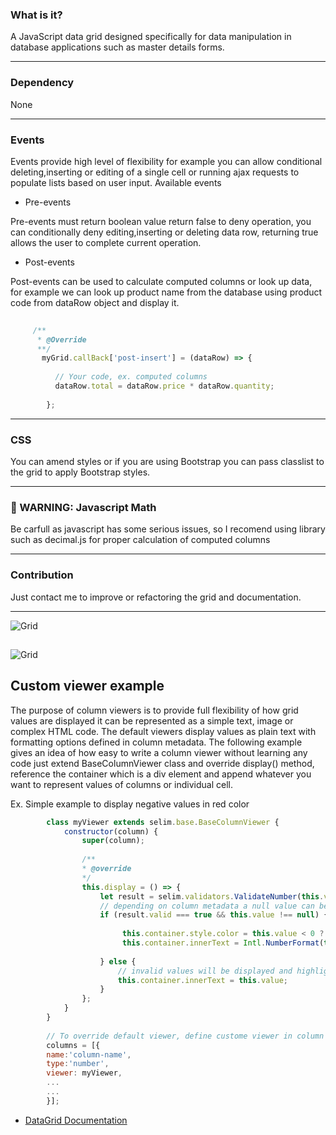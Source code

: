  ### What is it?
 
  A JavaScript data grid designed specifically for data manipulation in database applications such as master details forms.

----
### Dependency

None

----

### Events
Events provide high level of flexibility for example you can allow conditional deleting,inserting or editing of a single cell or running ajax requests to populate lists based on user input. Available events
 
 - Pre-events
 
  Pre-events must return boolean value return false to deny operation, you can conditionally deny editing,inserting or deleting data row, returning true allows the user to  complete current operation.
 
 - Post-events
 
  Post-events can be used to calculate computed columns or look up data, for example we can look up product name from the database using product code from dataRow object and display it.
 
```javascript
 
     /**
      * @Override
      **/
       myGrid.callBack['post-insert'] = (dataRow) => {
       
          // Your code, ex. computed columns
          dataRow.total = dataRow.price * dataRow.quantity;
            
        };
 ```
----
### CSS
You can amend styles or if you are using Bootstrap you can pass classlist to the grid to apply Bootstrap styles.

----

### &#x1F534; WARNING: Javascript Math
Be carfull as javascript has some serious issues, so I recomend using library such as decimal.js for proper calculation of computed columns

------

### Contribution
Just contact me to improve or refactoring the grid and documentation.

----

![Grid](https://github.com/YaserFarghaly/Javascript-Data-Grid/wiki/other/demo-1.png "DataGrid attached to document body")


## 

![Grid](https://github.com/YaserFarghaly/Javascript-Data-Grid/wiki/other/design.png "DataGrid design")

## Custom viewer example
The purpose of column viewers is to provide full flexibility of how grid values are displayed it can be represented as a simple text, image or complex HTML code. The default viewers display values as plain text with formatting options defined in column metadata. The following example gives an idea of how easy to write a column viewer without learning any code just extend BaseColumnViewer class and override display() method, reference the container which is a div element and append whatever you want to represent values of columns or individual cell.

Ex. Simple example to display negative values in red color

```javascript
        class myViewer extends selim.base.BaseColumnViewer {
            constructor(column) {
                super(column); 
                
                /** 
                * @override 
                */
                this.display = () => {
                    let result = selim.validators.ValidateNumber(this.value,column);
                    // depending on column metadata a null value can be valid value if the column is not required
                    if (result.valid === true && this.value !== null) {
                       
                         this.container.style.color = this.value < 0 ? 'red':'inherit';
                         this.container.innerText = Intl.NumberFormat(this.locale, this.options).format(this.value);
                        
                    } else {
                        // invalid values will be displayed and highlighted
                        this.container.innerText = this.value;
                    }
                };
            }
        }
        
        // To override default viewer, define custome viewer in column metadata
        columns = [{
        name:'column-name',
        type:'number',
        viewer: myViewer,
        ...
        ...
        }];
```


-  [DataGrid Documentation](https://github.com/YaserFarghaly/Javascript-Data-Grid/wiki "Documentation link")


